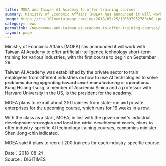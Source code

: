 ```yaml
---
title: MOEA and Taiwan AI Academy to offer training courses
summary: Ministry of Economic Affairs (MOEA) has announced it will work with Taiwan AI Academy to offer artificial intelligence technology short-term training for various industries, with the first course to begin on September 29.
image: https://cdn.101mediaimage.com/img/2018/05/25/180597952763ch0.jpg
category: news
permalink: /news/moea-and-taiwan-ai-academy-to-offer-training-courses/
layout: page
---
```

Ministry of Economic Affairs (MOEA) has announced it will work with Taiwan AI Academy to offer artificial intelligence technology short-term training for various industries, with the first course to begin on September 29.

Taiwan AI Academy was established by the private sector to train employees from different industries on how to use AI technologies to solve problems during upgrading toward smart manufacturing or operations. Kung Hsiang-tsung, a member of Academia Sinica and a professor with Harvard University in the US, is the president for the academy.

MOEA plans to recruit about 210 trainees from state-run and private enterprises for the upcoming course, which runs for 16 weeks in a row.

With the class as a start, MOEA, in line with the government's industrial development strategies and local industrial development needs, plans to offer industry-specific AI technology training courses, economics minister Shen Jong-chin indicated.

MOEA said it plans to recruit 200 trainees for each industry-specific course.

Date：2018-08-24
<br/>
Source：DIGITIMES
